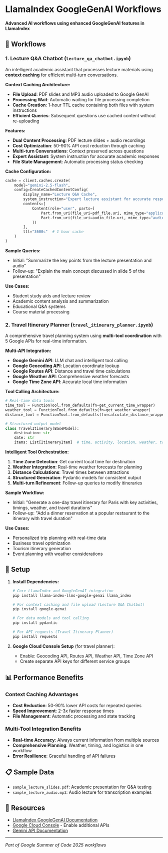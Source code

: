 # LlamaIndex GoogleGenAI Workflows

**Advanced AI workflows using enhanced GoogleGenAI features in LlamaIndex**

## 📓 Workflows

### 1. Lecture Q&A Chatbot (`lecture_qa_chatbot.ipynb`)

An intelligent academic assistant that processes lecture materials using **context caching** for efficient multi-turn conversations.

**Context Caching Architecture:**
- **File Upload**: PDF slides and MP3 audio uploaded to Google GenAI
- **Processing Wait**: Automatic waiting for file processing completion
- **Cache Creation**: 1-hour TTL cache containing both files with system instructions
- **Efficient Queries**: Subsequent questions use cached content without re-uploading

**Features:**
- **Dual Content Processing**: PDF lecture slides + audio recordings
- **Cost Optimization**: 50-90% API cost reduction through caching
- **Multi-turn Conversations**: Context preserved across questions
- **Expert Assistant**: System instruction for accurate academic responses
- **File State Management**: Automatic processing status checking

**Cache Configuration:**
```python
cache = client.caches.create(
    model="gemini-2.5-flash",
    config=CreateCachedContentConfig(
        display_name="Lecture Q&A Cache",
        system_instruction="Expert lecture assistant for accurate responses",
        contents=[
            Content(role="user", parts=[
                Part.from_uri(file_uri=pdf_file.uri, mime_type="application/pdf"),
                Part.from_uri(file_uri=audio_file.uri, mime_type="audio/mp3")
            ])
        ],
        ttl="3600s"  # 1 hour cache
    )
)
```

**Sample Queries:**
- Initial: "Summarize the key points from the lecture presentation and audio"
- Follow-up: "Explain the main concept discussed in slide 5 of the presentation"

**Use Cases:**
- Student study aids and lecture review
- Academic content analysis and summarization
- Educational Q&A systems
- Course material processing

### 2. Travel Itinerary Planner (`travel_itinerary_planner.ipynb`)

A comprehensive travel planning system using **multi-tool coordination** with 5 Google APIs for real-time information.

**Multi-API Integration:**
- **Google Gemini API**: LLM chat and intelligent tool calling
- **Google Geocoding API**: Location coordinate lookup
- **Google Routes API**: Distance and travel time calculations
- **Google Weather API**: Comprehensive weather forecasts
- **Google Time Zone API**: Accurate local time information

**Tool Calling Architecture:**
```python
# Real-time data tools
time_tool = FunctionTool.from_defaults(fn=get_current_time_wrapper)
weather_tool = FunctionTool.from_defaults(fn=get_weather_wrapper)  
distance_tool = FunctionTool.from_defaults(fn=calculate_distance_wrapper)

# Structured output model
class TravelItinerary(BaseModel):
    destination: str
    date: str
    items: List[ItineraryItem]  # time, activity, location, weather, travel_duration
```

**Intelligent Tool Orchestration:**
1. **Time Zone Detection**: Get current local time for destination
2. **Weather Integration**: Real-time weather forecasts for planning
3. **Distance Calculations**: Travel times between attractions
4. **Structured Generation**: Pydantic models for consistent output
5. **Multi-turn Refinement**: Follow-up queries to modify itineraries

**Sample Workflow:**
- Initial: "Generate a one-day travel itinerary for Paris with key activities, timings, weather, and travel durations"
- Follow-up: "Add a dinner reservation at a popular restaurant to the itinerary with travel duration"

**Use Cases:**
- Personalized trip planning with real-time data
- Business travel optimization
- Tourism itinerary generation
- Event planning with weather considerations

## 🔧 Setup

1. **Install Dependencies:**
   ```bash
   # Core LlamaIndex and GoogleGenAI integration
   pip install llama-index-llms-google-genai llama_index
   
   # For context caching and file upload (Lecture Q&A Chatbot)
   pip install google-genai
   
   # For data models and tool calling
   pip install pydantic
   
   # For API requests (Travel Itinerary Planner)
   pip install requests
   ```

2. **Google Cloud Console Setup** (for travel planner):
   - Enable: Geocoding API, Routes API, Weather API, Time Zone API
   - Create separate API keys for different service groups

## 📊 Performance Benefits

### Context Caching Advantages
- **Cost Reduction**: 50-90% lower API costs for repeated queries
- **Speed Improvement**: 2-3x faster response times
- **File Management**: Automatic processing and state tracking

### Multi-Tool Integration Benefits
- **Real-time Accuracy**: Always current information from multiple sources
- **Comprehensive Planning**: Weather, timing, and logistics in one workflow
- **Error Resilience**: Graceful handling of API failures

## 📋 Sample Data

- `sample_lecture_slides.pdf`: Academic presentation for Q&A testing
- `sample_lecture_audio.mp3`: Audio lecture for transcription examples

## 🔗 Resources

- [LlamaIndex GoogleGenAI Documentation](https://docs.llamaindex.ai/en/stable/examples/llm/google_genai/)
- [Google Cloud Console](https://console.cloud.google.com/) - Enable additional APIs
- [Gemini API Documentation](https://ai.google.dev/docs)

---

*Part of Google Summer of Code 2025 workflows*
